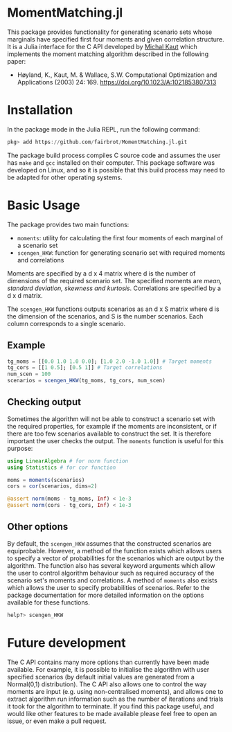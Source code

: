 # MomentMatching.jl

This package provides functionality for generating scenario sets whose marginals have specified first four moments and given correlation structure. It is a Julia interface for the C API developed by [Michal Kaut](http://work.michalkaut.net/) which implements the moment matching algorithm described in the following paper:

- Høyland, K., Kaut, M. & Wallace, S.W. Computational Optimization and Applications (2003) 24: 169. https://doi.org/10.1023/A:1021853807313

# Installation

In the package mode in the Julia REPL, run the following command:

```julia
pkg> add https://github.com/fairbrot/MomentMatching.jl.git
```

The package build process compiles C source code and assumes the user has `make` and `gcc` installed on their computer.
This package software was developed on Linux, and so it is possible that this build process may need to be adapted for other operating systems.

# Basic Usage

The package provides two main functions:

- `moments`: utility for calculating the first four moments of each marginal of a scenario set
- `scengen_HKW`: function for generating scenario set with required moments and correlations

Moments are specified by a d x 4 matrix where d is the number of dimensions of the required scenario set.
The specified moments are *mean, standard deviation, skewness and kurtosis*.
Correlations are specified by a d x d matrix.

The `scengen_HKW` functions outputs scenarios as an d x S matrix where d is the dimension of the scenarios, and S is the number scenarios. Each column corresponds to a single scenario.

## Example

```julia
tg_moms = [[0.0 1.0 1.0 0.0]; [1.0 2.0 -1.0 1.0]] # Target moments
tg_cors = [[1 0.5]; [0.5 1]] # Target correlations
num_scen = 100
scenarios = scengen_HKW(tg_moms, tg_cors, num_scen)
```
## Checking output

Sometimes the algorithm will not be able to construct a scenario set with the required properties, for example if the moments are inconsistent, or if there are too few scenarios available to construct the set.
It is therefore important the user checks the output.
The `moments` function is useful for this purpose:

```julia
using LinearAlgebra # for norm function
using Statistics # for cor function

moms = moments(scenarios)
cors = cor(scenarios, dims=2)

@assert norm(moms - tg_moms, Inf) < 1e-3
@assert norm(cors - tg_cors, Inf) < 1e-3
```

## Other options
By default, the `scengen_HKW` assumes that the constructed scenarios are equiprobable. However, a method of the function exists which allows users to specify a vector of probabilities for the scenarios which are output by the algorithm.
The function also has several keyword arguments which allow the user to control algorithm behaviour such as required accuracy of the scenario set's moments and correlations.
A method of `moments` also exists which allows the user to specify probabilities of scenarios.
Refer to the package documentation for more detailed information on the options available for these functions.

```julia
help?> scengen_HKW
```

# Future development
The C API contains many more options than currently have been made available. For example, it is possible to initialise the algorithm with user specified scenarios (by default initial values are generated from a Normal(0,1) distribution).
The C API also allows one to control the way moments are input (e.g. using non-centralised moments), and allows one to extract algorithm run information such as the number of iterations and trials it took for the algorithm to terminate.
If you find this package useful, and would like other features to be made available please feel free to open an issue, or even make a pull request.
